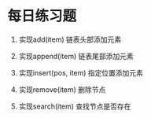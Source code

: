 # 每日练习题

1. 实现add(item) 链表头部添加元素
  
2. 实现append(item) 链表尾部添加元素

3. 实现insert(pos, item) 指定位置添加元素
  
4. 实现remove(item) 删除节点

5. 实现search(item) 查找节点是否存在
